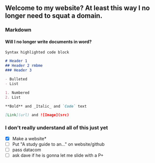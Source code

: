 ## Welcome to my website? At least this way I no longer need to squat a domain.

### Markdown
#### Will I no longer write documents in word?

```markdown
Syntax highlighted code block

# Header 1
## Header 2 rmbme
### Header 3

- Bulleted
- List

1. Numbered
2. List

**Bold** and _Italic_ and `Code` text

[Link](url) and ![Image](src)
```
### I don't really understand all of this just yet
- [x] Make a website*
- [ ] Put "A study guide to an..." on website/github
- [ ] pass datacom
- [ ] ask dave if he is gonna let me slide with a P+
